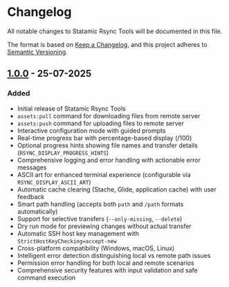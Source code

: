 # Changelog

All notable changes to Statamic Rsync Tools will be documented in this file.

The format is based on [Keep a Changelog](https://keepachangelog.com/en/1.0.0/),
and this project adheres to [Semantic Versioning](https://semver.org/spec/v2.0.0.html).

## [1.0.0] - 25-07-2025

### Added
- Initial release of Statamic Rsync Tools
- `assets:pull` command for downloading files from remote server
- `assets:push` command for uploading files to remote server
- Interactive configuration mode with guided prompts
- Real-time progress bar with percentage-based display (/100)
- Optional progress hints showing file names and transfer details (`RSYNC_DISPLAY_PROGRESS_HINTS`)
- Comprehensive logging and error handling with actionable error messages
- ASCII art for enhanced terminal experience (configurable via `RSYNC_DISPLAY_ASCII_ART`)
- Automatic cache clearing (Stache, Glide, application cache) with user feedback
- Smart path handling (accepts both `path` and `/path` formats automatically)
- Support for selective transfers (`--only-missing`, `--delete`)
- Dry run mode for previewing changes without actual transfer
- Automatic SSH host key management with `StrictHostKeyChecking=accept-new`
- Cross-platform compatibility (Windows, macOS, Linux)
- Intelligent error detection distinguishing local vs remote path issues
- Permission error handling for both local and remote scenarios
- Comprehensive security features with input validation and safe command execution

[1.0.0]: https://github.com/mikomagni/statamic-rsync-tools/releases/tag/v1.0.0
